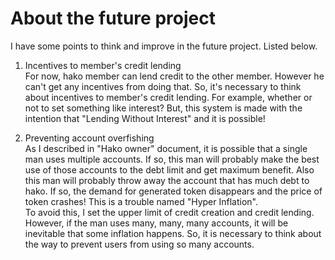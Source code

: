 # About the future project

I have some points to think and improve in the future project. Listed below.

1. Incentives to member's credit lending  
For now, hako member can lend credit to the other member. However he can't get any incentives from doing that. So, it's necessary to think about incentives to member's credit lending. For example, whether or not to set something like interest? But, this system is made with the intention that "Lending Without Interest" and it is possible!

2. Preventing account overfishing  
As I described in "Hako owner" document, it is possible that a single man uses multiple accounts. If so, this man will probably make the best use of those accounts to the debt limit and get maximum benefit. Also this man will probably throw away the account that has much debt to hako. If so, the demand for generated token disappears and the price of token crashes! This is a trouble named "Hyper Inflation".  
To avoid this, I set the upper limit of credit creation and credit lending. However, if the man uses many, many, many accounts, it will be inevitable that some inflation happens. So, it is necessary to think about the way to prevent users from using so many accounts.